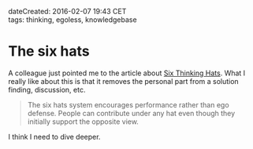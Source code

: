 dateCreated: 2016-02-07 19:43 CET  
tags: thinking, egoless, knowledgebase    

# The six hats

A colleague just pointed me to the article about [Six Thinking Hats][sixhats-1].
What I really like about this is that it removes the personal part from a solution finding, discussion, etc.

> The six hats system encourages performance rather than ego defense. People can contribute under any hat 
> even though they initially support the opposite view.

I think I need to dive deeper.

[sixhats-1]: http://eng50411.tripod.com/psolving.htm#14
